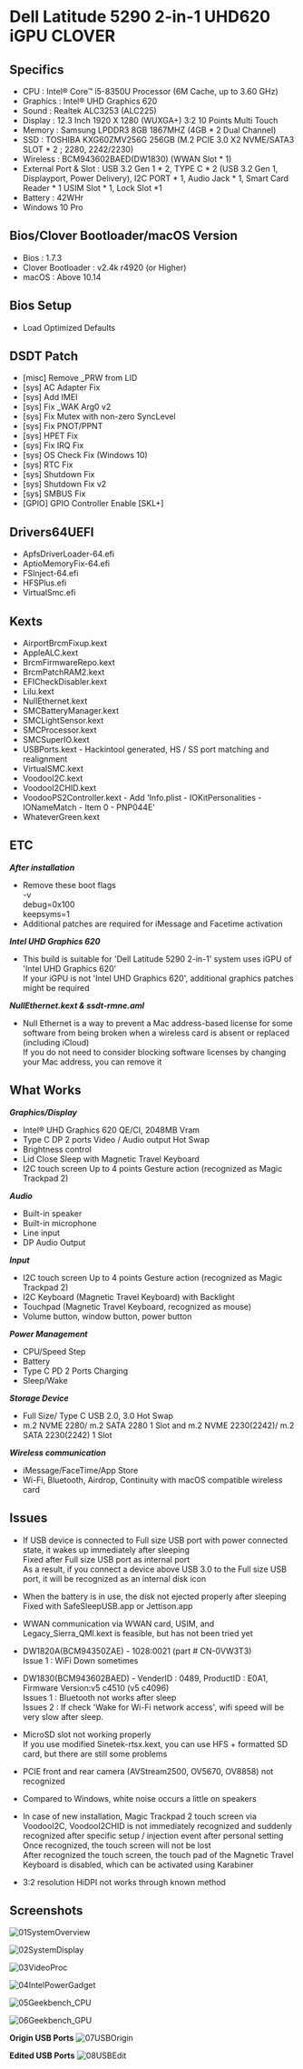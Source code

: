 #  Dell Latitude 5290 2-in-1 UHD620 iGPU CLOVER

## Specifics

- CPU : Intel® Core™ i5-8350U Processor (6M Cache, up to 3.60 GHz)
- Graphics : Intel® UHD Graphics 620
- Sound : Realtek ALC3253 (ALC225)
- Display : 12.3 Inch 1920 X 1280 (WUXGA+) 3:2 10 Points Multi Touch
- Memory : Samsung LPDDR3 8GB 1867MHZ (4GB * 2 Dual Channel)
- SSD : TOSHIBA KXG60ZMV256G 256GB (M.2 PCIE 3.0 X2 NVME/SATA3 SLOT * 2 ; 2280, 2242/2230)
- Wireless : BCM943602BAED(DW1830) (WWAN Slot * 1)
- External Port & Slot : USB 3.2 Gen 1  * 2, TYPE C * 2 (USB 3.2 Gen 1, Displayport, Power Delivery), I2C PORT * 1, Audio Jack * 1, Smart Card Reader * 1 USIM Slot * 1, Lock Slot *1
- Battery : 42WHr
- Windows 10 Pro


## Bios/Clover Bootloader/macOS Version

- Bios : 1.7.3
- Clover Bootloader : v2.4k r4920 (or Higher)
- macOS : Above 10.14


## Bios Setup

- Load Optimized Defaults


## DSDT Patch

- [misc] Remove _PRW from LID
- [sys] AC Adapter Fix
- [sys] Add IMEI
- [sys] Fix _WAK Arg0 v2
- [sys] Fix Mutex with non-zero SyncLevel
- [sys] Fix PNOT/PPNT
- [sys] HPET Fix
- [sys] Fix IRQ Fix
- [sys] OS Check Fix (Windows 10)
- [sys] RTC Fix
- [sys] Shutdown Fix
- [sys] Shutdown Fix v2
- [sys] SMBUS Fix
- [GPIO] GPIO Controller Enable [SKL+]


## Drivers64UEFI

- ApfsDriverLoader-64.efi
- AptioMemoryFix-64.efi
- FSInject-64.efi
- HFSPlus.efi
- VirtualSmc.efi


## Kexts

- AirportBrcmFixup.kext
- AppleALC.kext
- BrcmFirmwareRepo.kext
- BrcmPatchRAM2.kext
- EFICheckDisabler.kext
- Lilu.kext
- NullEthernet.kext
- SMCBatteryManager.kext
- SMCLightSensor.kext
- SMCProcessor.kext
- SMCSuperIO.kext
- USBPorts.kext    -    Hackintool generated, HS / SS port matching and realignment
- VirtualSMC.kext
- VoodooI2C.kext
- VoodooI2CHID.kext
- VoodooPS2Controller.kext    -    Add 'Info.plist - IOKitPersonalities - IONameMatch - Item 0 - PNP044E'
- WhateverGreen.kext


## ETC

***After installation***
- Remove these boot flags  
    -v  
    debug=0x100  
    keepsyms=1
- Additional patches are required for iMessage and Facetime activation 

***Intel UHD Graphics 620***
- This build is suitable for 'Dell Latitude 5290 2-in-1' system uses iGPU of 'Intel UHD Graphics 620'  
  If your iGPU is not 'Intel UHD Graphics 620', additional graphics patches might be required

***NullEthernet.kext & ssdt-rmne.aml***
- Null Ethernet is a way to prevent a Mac address-based license for some software from being broken when a wireless card is absent or replaced (including iCloud)  
  If you do not need to consider blocking software licenses by changing your Mac address, you can remove it


## What Works

***Graphics/Display***
- Intel® UHD Graphics 620 QE/CI, 2048MB Vram
- Type C DP 2 ports Video / Audio output Hot Swap
- Brightness control
- Lid Close Sleep with Magnetic Travel Keyboard
- I2C touch screen Up to 4 points Gesture action (recognized as Magic Trackpad 2)

***Audio***
- Built-in speaker
- Built-in microphone
- Line input
- DP Audio Output

***Input***
- I2C touch screen Up to 4 points Gesture action (recognized as Magic Trackpad 2)
- I2C Keyboard (Magnetic Travel Keyboard) with Backlight
- Touchpad (Magnetic Travel Keyboard, recognized as mouse)
- Volume button, window button, power button

***Power Management***
- CPU/Speed Step
- Battery
- Type C PD 2 Ports Charging
- Sleep/Wake

***Storage Device***
- Full Size/ Type C USB 2.0, 3.0 Hot Swap
- m.2 NVME 2280/ m.2 SATA 2280 1 Slot and m.2 NVME 2230(2242)/ m.2 SATA 2230(2242) 1 Slot

***Wireless communication***
- iMessage/FaceTime/App Store
- Wi-Fi, Bluetooth, Airdrop, Continuity with macOS compatible wireless card


## Issues
- If USB device is connected to Full size USB port with power connected state, it wakes up immediately after sleeping  
  Fixed after Full size USB port as internal port  
  As a result, if you connect a device above USB 3.0 to the Full size USB port, it will be recognized as an internal disk icon

- When the battery is in use, the disk not ejected properly after sleeping  
  Fixed with SafeSleepUSB.app or Jettison.app

- WWAN communication via WWAN card, USIM, and Legacy_Sierra_QMI.kext is feasible, but has not been tried yet

- DW1820A(BCM94350ZAE) - 1028:0021 (part # CN-0VW3T3)  
  Issue 1 : WiFi Down sometimes

- DW1830(BCM943602BAED) - VenderID : 0489, ProductID : E0A1, Firmware Version:v5 c4510 (v5 c4096)  
  Issues 1 : Bluetooth not works after sleep  
  Issues 2 : If check 'Wake for Wi-Fi network access', wifi speed will be very slow after sleep.

- MicroSD slot not working properly  
  If you use modified Sinetek-rtsx.kext, you can use HFS + formatted SD card, but there are still some problems

- PCIE front and rear camera (AVStream2500, OV5670, OV8858) not recognized

- Compared to Windows, white noise occurs a little on speakers

- In case of new installation, Magic Trackpad 2 touch screen via VoodooI2C, VoodooI2CHID is not immediately recognized and suddenly recognized after specific setup / injection event after personal setting  
  Once recognized, the touch screen will not be lost  
  After recognized the touch screen, the touch pad of the Magnetic Travel Keyboard is disabled, which can be activated using Karabiner

- 3:2 resolution HiDPI not works through known method

## Screenshots

![01SystemOverview](https://user-images.githubusercontent.com/46496967/60284881-9ac76f80-9947-11e9-9127-c1dde7dc62b0.png)

![02SystemDisplay](https://user-images.githubusercontent.com/46496967/60283632-9cdbff00-9944-11e9-88d5-adb758d4b514.png)

![03VideoProc](https://user-images.githubusercontent.com/46496967/60283640-a1081c80-9944-11e9-979e-c31ffce3ceab.png)

![04IntelPowerGadget](https://user-images.githubusercontent.com/46496967/60283642-a1a0b300-9944-11e9-8b3e-e1a7283cd61f.png)

![05Geekbench_CPU](https://user-images.githubusercontent.com/46496967/60283643-a1a0b300-9944-11e9-98b4-fd5650762e0c.png)

![06Geekbench_GPU](https://user-images.githubusercontent.com/46496967/60283649-a2d1e000-9944-11e9-847e-7d6399875ad6.png)

**Origin USB Ports**
![07USBOrigin](https://user-images.githubusercontent.com/46496967/60283654-a36a7680-9944-11e9-8ca0-efb77f46b023.png)

**Edited USB Ports**
![08USBEdit](https://user-images.githubusercontent.com/46496967/60283655-a49ba380-9944-11e9-98ad-48ce1f903b61.png)